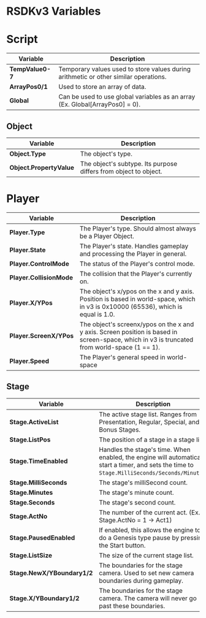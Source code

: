 # RSDKv3 Variables

# Script
| Variable                                           | Description                                                                          |
| -------------------------------------------------- | ------------------------------------------------------------------------------------ |
| **TempValue0-7**                                   | Temporary values used to store values during arithmetic or other similar operations. |
| **ArrayPos0/1**                                    | Used to store an array of data.                                                      |
| **Global**                                         | Can be used to use global variables as an array (Ex. Global[ArrayPos0] = 0).         |

## Object
| Variable                                           | Description                                                                          |
| -------------------------------------------------- | ------------------------------------------------------------------------------------ |
| **Object.Type**                                    | The object's type.                                                                   |
| **Object.PropertyValue**                           | The object's subtype. Its purpose differs from object to object.                     |

# Player
| Variable                                           | Description                                                                                                                                  |
| -------------------------------------------------- | -------------------------------------------------------------------------------------------------------------------------------------------- |
| **Player.Type**                                    | The Player's type. Should almost always be a Player Object.                                                                                  |
| **Player.State**                                   | The Player's state. Handles gameplay and processing the Player in general.                                                                   |
| **Player.ControlMode**                             | The status of the Player's control mode.                                                                                                     |
| **Player.CollisionMode**                           | The collision that the Player's currently on.                                                                                                |
| **Player.X/YPos**                                  | The object's x/ypos on the x and y axis. Position is based in world-space, which in v3 is 0x10000 (65536), which is equal is 1.0.            |
| **Player.ScreenX/YPos**                            | The object's screenx/ypos on the x and y axis. Screen position is based in screen-space, which in v3 is truncated from world-space (1 == 1). |
| **Player.Speed**                                   | The Player's general speed in world-space

## Stage
| Variable                                           | Description                                                                                                                              |
| -------------------------------------------------- | ---------------------------------------------------------------------------------------------------------------------------------------- |
| **Stage.ActiveList**                               | The active stage list. Ranges from Presentation, Regular, Special, and Bonus Stages.                                                     |
| **Stage.ListPos**                                  | The position of a stage in a stage list.
| **Stage.TimeEnabled**                              | Handles the stage's time. When enabled, the engine will automatically start a timer, and sets the time to `Stage.MilliSeconds/Seconds/Minutes`. |
| **Stage.MilliSeconds**                             | The stage's milliSecond count.                                                                                                           |
| **Stage.Minutes**                                  | The stage's minute count.                                                                                                                |
| **Stage.Seconds**                                  | The stage's second count.                                                                                                                |
| **Stage.ActNo**                                    | The number of the current act. (Ex. Stage.ActNo = 1 -> Act1)                                                                             |
| **Stage.PausedEnabled**                            | If enabled, this allows the engine to do a Genesis type pause by pressing the Start button.                                              |
| **Stage.ListSize**                                 | The size of the current stage list.                                                                                                      |
| **Stage.NewX/YBoundary1/2**                        | The boundaries for the stage camera. Used to set new camera boundaries during gameplay.                                                  |
| **Stage.X/YBoundary1/2**                           | The boundaries for the stage camera. The camera will never go past these boundaries.                                                     |